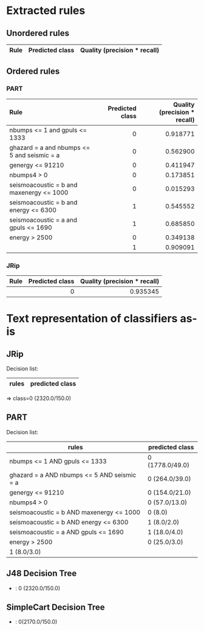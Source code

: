 # Extracted rules

## Unordered rules

| Rule | Predicted class | Quality (precision * recall) |
|:----|----:|----:|

## Ordered rules

### PART

| Rule | Predicted class | Quality (precision * recall) |
|:----|----:|----:|
| nbumps <= 1 and gpuls <= 1333 | 0 | 0.918771 |
| ghazard = a and nbumps <= 5 and seismic = a | 0 | 0.562900 |
| genergy <= 91210 | 0 | 0.411947 |
| nbumps4 > 0 | 0 | 0.173851 |
| seismoacoustic = b and maxenergy <= 1000 | 0 | 0.015293 |
| seismoacoustic = b and energy <= 6300 | 1 | 0.545552 |
| seismoacoustic = a and gpuls <= 1690 | 1 | 0.685850 |
| energy > 2500 | 0 | 0.349138 |
|  | 1 | 0.909091 |


### JRip

| Rule | Predicted class | Quality (precision * recall) |
|:----|----:|----:|
|  | 0 | 0.935345 |


# Text representation of classifiers as-is

## JRip

Decision list:

rules | predicted class
---|---
=> class=0 (2320.0/150.0)


## PART

Decision list:

rules | predicted class
---|---
nbumps <= 1 AND gpuls <= 1333|0 (1778.0/49.0)
ghazard = a AND nbumps <= 5 AND seismic = a|0 (264.0/39.0)
genergy <= 91210|0 (154.0/21.0)
nbumps4 > 0|0 (57.0/13.0)
seismoacoustic = b AND maxenergy <= 1000|0 (8.0)
seismoacoustic = b AND energy <= 6300|1 (8.0/2.0)
seismoacoustic = a AND gpuls <= 1690|1 (18.0/4.0)
energy > 2500|0 (25.0/3.0)
|1 (8.0/3.0)


## J48 Decision Tree

* : 0 (2320.0/150.0)


## SimpleCart Decision Tree

* : 0(2170.0/150.0)


